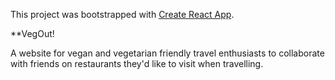 This project was bootstrapped with [Create React App](https://github.com/facebook/create-react-app).

**VegOut! 

A website for vegan and vegetarian friendly travel enthusiasts to collaborate with friends on restaurants they'd like to visit when travelling. 



